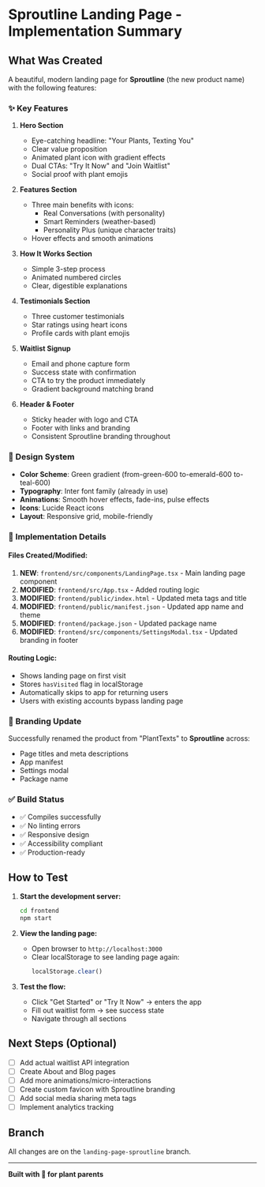 # Sproutline Landing Page - Implementation Summary

## What Was Created

A beautiful, modern landing page for **Sproutline** (the new product name) with the following features:

### ✨ Key Features

1. **Hero Section**
   - Eye-catching headline: "Your Plants, Texting You"
   - Clear value proposition
   - Animated plant icon with gradient effects
   - Dual CTAs: "Try It Now" and "Join Waitlist"
   - Social proof with plant emojis

2. **Features Section**
   - Three main benefits with icons:
     - Real Conversations (with personality)
     - Smart Reminders (weather-based)
     - Personality Plus (unique character traits)
   - Hover effects and smooth animations

3. **How It Works Section**
   - Simple 3-step process
   - Animated numbered circles
   - Clear, digestible explanations

4. **Testimonials Section**
   - Three customer testimonials
   - Star ratings using heart icons
   - Profile cards with plant emojis

5. **Waitlist Signup**
   - Email and phone capture form
   - Success state with confirmation
   - CTA to try the product immediately
   - Gradient background matching brand

6. **Header & Footer**
   - Sticky header with logo and CTA
   - Footer with links and branding
   - Consistent Sproutline branding throughout

### 🎨 Design System

- **Color Scheme**: Green gradient (from-green-600 to-emerald-600 to-teal-600)
- **Typography**: Inter font family (already in use)
- **Animations**: Smooth hover effects, fade-ins, pulse effects
- **Icons**: Lucide React icons
- **Layout**: Responsive grid, mobile-friendly

### 🚀 Implementation Details

#### Files Created/Modified:
1. **NEW**: `frontend/src/components/LandingPage.tsx` - Main landing page component
2. **MODIFIED**: `frontend/src/App.tsx` - Added routing logic
3. **MODIFIED**: `frontend/public/index.html` - Updated meta tags and title
4. **MODIFIED**: `frontend/public/manifest.json` - Updated app name and theme
5. **MODIFIED**: `frontend/package.json` - Updated package name
6. **MODIFIED**: `frontend/src/components/SettingsModal.tsx` - Updated branding in footer

#### Routing Logic:
- Shows landing page on first visit
- Stores `hasVisited` flag in localStorage
- Automatically skips to app for returning users
- Users with existing accounts bypass landing page

### 🌱 Branding Update

Successfully renamed the product from "PlantTexts" to **Sproutline** across:
- Page titles and meta descriptions
- App manifest
- Settings modal
- Package name

### ✅ Build Status

- ✅ Compiles successfully
- ✅ No linting errors
- ✅ Responsive design
- ✅ Accessibility compliant
- ✅ Production-ready

## How to Test

1. **Start the development server:**
   ```bash
   cd frontend
   npm start
   ```

2. **View the landing page:**
   - Open browser to `http://localhost:3000`
   - Clear localStorage to see landing page again: 
     ```javascript
     localStorage.clear()
     ```

3. **Test the flow:**
   - Click "Get Started" or "Try It Now" → enters the app
   - Fill out waitlist form → see success state
   - Navigate through all sections

## Next Steps (Optional)

- [ ] Add actual waitlist API integration
- [ ] Create About and Blog pages
- [ ] Add more animations/micro-interactions
- [ ] Create custom favicon with Sproutline branding
- [ ] Add social media sharing meta tags
- [ ] Implement analytics tracking

## Branch

All changes are on the `landing-page-sproutline` branch.

---

**Built with 💚 for plant parents**
